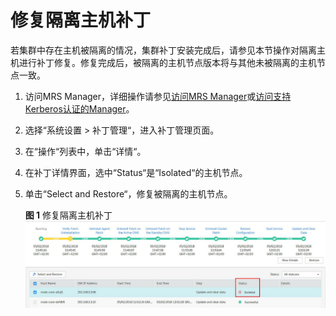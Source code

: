 # 修复隔离主机补丁<a name="ZH-CN_TOPIC_0174499518"></a>

若集群中存在主机被隔离的情况，集群补丁安装完成后，请参见本节操作对隔离主机进行补丁修复。修复完成后，被隔离的主机节点版本将与其他未被隔离的主机节点一致。

1.  访问MRS Manager，详细操作请参见[访问MRS Manager](访问MRS-Manager.md)或[访问支持Kerberos认证的Manager](访问支持Kerberos认证的Manager.md)。
2.  选择“系统设置 \> 补丁管理“，进入补丁管理页面。
3.  在“操作“列表中，单击“详情“。
4.  在补丁详情界面，选中“Status“是“Isolated“的主机节点。
5.  单击“Select and Restore“，修复被隔离的主机节点。

    **图 1**  修复隔离主机补丁<a name="zh-cn_topic_0109318029_fig1195784917913"></a>  
    ![](figures/修复隔离主机补丁-32.jpg "修复隔离主机补丁-32")


